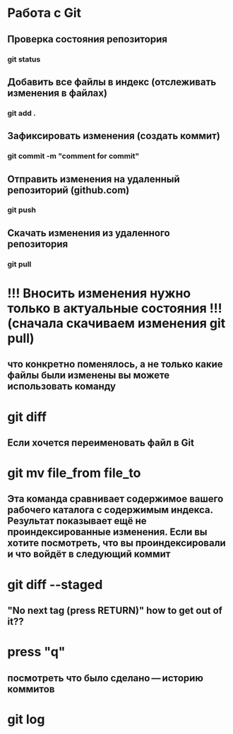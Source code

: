# Работа с Git
## Проверка состояния репозитория
### git status

## Добавить все файлы в индекс (отслеживать изменения в файлах)
### git add .

## Зафиксировать изменения (создать коммит)
### git commit -m "comment for commit"

## Отправить изменения на удаленный репозиторий (github.com)
### git push

## Скачать изменения из удаленного репозитория
### git pull

 # !!! Вносить изменения нужно только в актуальные состояния !!! (сначала скачиваем изменения git pull)

## что конкретно поменялось, а не только какие файлы были изменены вы можете использовать команду 
# git diff 

## Если хочется переименовать файл в Git
# git mv file_from file_to

## Эта команда сравнивает содержимое вашего рабочего каталога с содержимым индекса. Результат показывает ещё не проиндексированные изменения. Если вы хотите посмотреть, что вы проиндексировали и что войдёт в следующий коммит
# git diff --staged

## "No next tag (press RETURN)" how to get out of it??
# press "q"

## посмотреть что было сделано — историю коммитов
# git log

 
